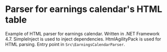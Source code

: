 # Parser for earnings calendar's HTML table

Example of HTML parser for earnings calendar. Written in .NET Framework 4.7. SimpleInject is used to inject dependencies. HtmlAgilityPack is used for HTML parsing. Entry point in `Src\EarningsCalendarParser`.
